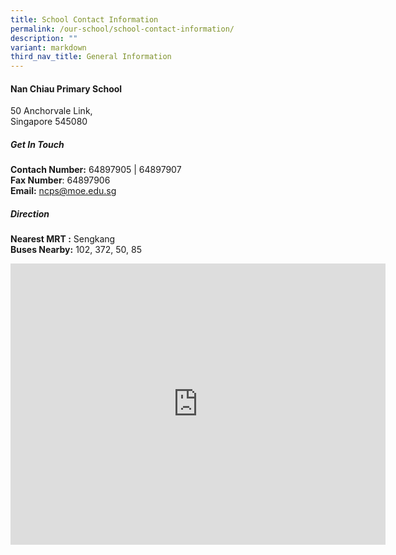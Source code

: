 ```yaml
---
title: School Contact Information
permalink: /our-school/school-contact-information/
description: ""
variant: markdown
third_nav_title: General Information
---
```

#### Nan Chiau Primary School

50 Anchorvale Link, <br>Singapore 545080

##### Get In Touch

**Contach Number:** 64897905 | 64897907<br>
**Fax Number**: 64897906<br>
**Email:** [ncps@moe.edu.sg](mailto:ncps@moe.edu.sg)

##### Direction
**Nearest MRT :**&nbsp;Sengkang<br>
**Buses Nearby:**&nbsp;102, 372, 50, 85

<iframe loading="lazy" allowfullscreen="" style="border:0;" height="450" width="600" src="https://www.google.com/maps/embed?pb=!1m18!1m12!1m3!1d3988.6399587618057!2d103.88821261484684!3d1.3925507989843864!2m3!1f0!2f0!3f0!3m2!1i1024!2i768!4f13.1!3m3!1m2!1s0x31da1672aa3d03b7%3A0x61801319b3a881a3!2sNan%20Chiau%20Primary%20School!5e0!3m2!1sen!2ssg!4v1657001250065!5m2!1sen!2ssg"></iframe>